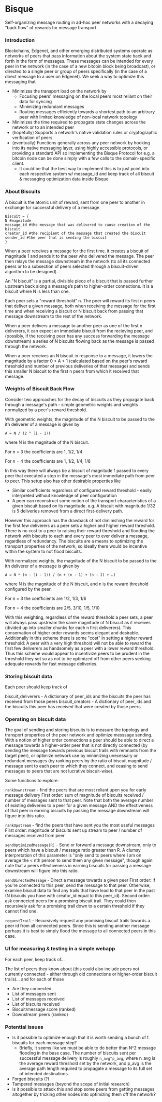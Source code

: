 # Bisque

Self-organizing message routing in ad-hoc peer networks with a decaying “back flow” of rewards for message transport


### Introduction

Blockchains, Edgenet, and other emerging distributed systems operate as networks of peers that pass information about the system state back and forth in the form of messages. These messages can be intended for every peer in the network (in the case of a new bitcoin block being broadcast), or directed to a single peer or group of peers specifically (in the case of a direct message to a user on Edgenet). We seek a way to optimize this messaging that

* Minimizes the transport load on the network by
    * Focusing peers' messaging on the local peers most reliant on their data for syncing
    * Minimizing redundant messages
    * Routing messages efficiently towards a shortest path to an arbitrary peer with limited knowledge of non-local network topology
* Minimizes the time required to propagate state changes across the network or to an intended peer
* (hopefully) Supports a network's native validation rules or cryptographic verification of peers
* (eventually) Functions generally across any peer network by hooking into its native messaging layer, using highly accessible protocols, or providing a standard API so implementing the Bisque Protocol for e.g. a bitcoin node can be done simply with a few calls to the domain-specific client.
    * It could be that the best way to implement this is to just point into each respective system w/ message_id and keep track of all biscuit & messaging optimization data inside Bisque


### About Biscuits

A biscuit is the atomic unit of reward, sent from one peer to another in exchange for successful delivery of a message.

```
Biscuit = {
N #magnitude
message_id #the message that was delivered to cause creation of the biscuit
creator_id #the recipient of the message that created the biscuit
sender_id #the peer that is sending the biscuit
}
```

When a peer receives a message for the first time, it creates a biscuit of magnitude 1 and sends it to the peer who delivered the message. The peer then relays the message downstream in the network (to all its connected peers or to a subsection of peers selected through a biscuit-driven algorithm to be designed).

An "N biscuit" is a partial, divisible piece of a biscuit that is passed further upstream back along a message’s path to higher-order connections. It is a biscuit where N is less than one.

Each peer sets a "reward threshold" n. The peer will reward its first n peers that deliver a given message, both when receiving the message for the first time and when receiving a biscuit or N biscuit back from passing that message downstream to the rest of the network.

When a peer delivers a message to another peer as one of the first n deliverers, it can expect an immediate biscuit from the recieving peer, and (possibly, if the receiving peer has any success forwarding the message downstream) a series of N biscuits flowing back as the message is passed through the network.

When a peer receives an N biscuit in response to a message, it lowers the magnitude by a factor 0 < A < 1 (calculated based on the peer's reward threshold and number of previous deliveries of that message) and sends this smaller N biscuit to the first n peers from which it received that message.


### Weights of Biscuit Back Flow

Consider two approaches for the decay of biscuits as they propagate back through a message's path - simple geometric weights and weights normalized by a peer's reward threshold.


With geometric weights, the magnitude of the N biscuit to be passed to the ith deliverer of a message is given by

`A = N / (2 ^ (i - 1))`

where N is the magnitude of the N biscuit.

For n = 3 the coefficients are
1, 1/2, 1/4

For n = 4 the coefficients are
1, 1/2, 1/4, 1/8

In this way there will always be a biscuit of magnitude 1 passed to every peer that executed a step in the message's most immediate path from peer to peer. This setup also has other desirable properties like

* Similar coefficients regardless of configured reward threshold - easily interpreted without knowledge of peer configuration
* A peer can reconstruct some notion of the transport characteristics of a given biscuit based on its magnitude. e.g. A biscuit with magnitude 1/32 is 5 deliveries removed from a direct first-delivery path.

However this approach has the drawback of not diminishing the reward for the first few deliverers as a peer sets a higher and higher reward threshold. There is no cost to a peer to raising their reward threshold and flooding the network with biscuits to each and every peer to ever deliver a message, regardless of redundancy. The biscuits are a means to optimizing the transport properties of the network, so ideally there would be incentive within the system to not flood biscuits.


With normalized weights, the magnitude of the N biscuit to be passed to the ith deliverer of a message is given by

`A = N * (n - (i - 1)) / (n + (n - 1) + (n - 2) + …)`

where N is the magnitude of the N biscuit, and n is the reward threshold configured by the peer. 

For n = 3 the coefficients are
1/2, 1/3, 1/6

For n = 4 the coefficients are
2/5, 3/10, 1/5, 1/10

With this weighting, regardless of the reward threshold a peer sets, a peer will always pass upstream the same magnitude of N biscuit as it receives (divided up into smaller chunks for each n first deliverers). This conservation of higher order rewards seems elegant and desirable. Additionally in this scheme there is some "cost" in setting a higher reward threshold: A peer with a very high threshold will not be able to reward the first few deliverers as handsomely as a peer with a lower reward threshold. Thus this scheme would appear to incentivize peers to be prudent in the threshold they set so as not to be optimized off from other peers seeking adequate rewards for fast message deliveries.


### Storing biscuit data

Each peer should keep track of

biscuit_deliverers - A dictionary of peer_ids and the biscuits the peer has received from those peers
biscuit_creators - A dictionary of peer_ids and the biscuits this peer has received that were created by those peers


### Operating on biscuit data

The goal of sending and storing biscuits is to measure the topology and transport properties of the peer network and optimize messsage sending. With a notion of higher order connections a peer should be able to direct a message towards a higher-order peer that is not directly connected (by sending the message towards previous biscuit trails with remnants from the target peer), or optimize network use by minimizing unecessary or redundant messages (by ranking peers by the ratio of biscuit magnitude / message sent to each peer to which they connect, and ceasing to send messages to peers that are not lucrative biscuit-wise).

Some functions to explore:

`rankDownstream` - find the peers that are most reliant upon you for early message delivery
    First order: sum of magnitude of biscuits received / number of messages sent to that peer. Note that both the average number of existing deliveries to a peer for a given message AND the effectiveness of that peer in earning biscuits by passing the message downstream will figure into this ratio.

`rankUpstream` - find the peers that have sent you the most useful messages
    First order: magnitude of biscuits sent up stream to peer / number of messages received from peer

`sendOptimizedMessage(R)` - Send or forward a message downstream, only to peers which have a biscuit / message ratio greater than R. A clumsy interpretation of this parameter is "only send to peers where I am on average the < nth person to send them any given message", though again note that a peers effectiveness in earning biscuits for passing a message downstream will figure into this ratio.

`sendDirectedMessage` - Direct a message towards a given peer
    First order: if you're connected to this peer, send the message to that peer. Otherwise, examine biscuit data to find any trails that have lead to that peer in the past (N biscuits you have with creator_id equal to this peer_id).
	Second order: ask connected peers for a promising biscuit trail. They could then recursively ask for a promising trail down to a certain threshold if they cannot find one.

`requestTrail` - Recursively request any promising biscuit trails towards a peer id from all connected peers. Since this is sending another message perhaps it is best to simply flood the message to all connected peers in this case.


### UI for measuring & testing in a simple webapp

For each peer, keep track of...

The list of peers they know about (this could also include peers not currently connected - either through old connections or higher-order biscuit trails)... and for each of those

* Are they connected
* List of messages sent
* List of messages received
* List of biscuits received
* Biscuit/message score (ranked)
* Downstream peers (ranked)


### Potential issues

* Is it possible to optimize enough that it is worth sending a bunch of f. biscuits for each message step?
    * Briefly, it seems like we must be able to do better than N^2 message flooding in the base case. The number of biscuits sent per successful message delivery is roughly `n_avg^p_avg`, where n_avg is the average reward threshold set by the network, and p_avg is the average path length required to propagate a message to its full set of intended destinations.
* Forged biscuits (?)
* Tampered messages (beyond the scope of initial research)
* Is it possible to attack this and stop some peers from getting messages altogether by tricking other nodes into optimizing them off the network?
